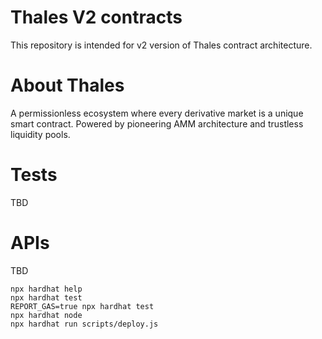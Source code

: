 # Thales V2 contracts
This repository is intended for v2 version of Thales contract architecture.

# About Thales
A permissionless ecosystem where every derivative market is a unique smart contract.
Powered by pioneering AMM architecture and trustless liquidity pools.

# Tests 
TBD

# APIs 
TBD

```shell
npx hardhat help
npx hardhat test
REPORT_GAS=true npx hardhat test
npx hardhat node
npx hardhat run scripts/deploy.js
```
